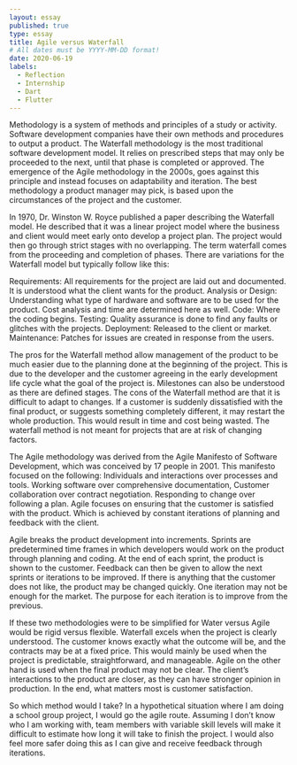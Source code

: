 ```yaml
---
layout: essay
published: true
type: essay
title: Agile versus Waterfall
# All dates must be YYYY-MM-DD format!
date: 2020-06-19
labels:
  - Reflection
  - Internship
  - Dart
  - Flutter
---
```

Methodology is a system of methods and principles of a study or activity. Software development companies have their own methods and procedures to output a product. The Waterfall methodology is the most traditional software development model. It relies on prescribed steps that may only be proceeded to the next, until that phase is completed or approved. The emergence of the Agile methodology in the 2000s, goes against this principle and instead focuses on adaptability and iteration. The best methodology a product manager may pick, is based upon the circumstances of the project and the customer.
<br>  
  
In 1970, Dr. Winston W. Royce published a paper describing the Waterfall model. He described that it was a linear project model where the business and client would meet early onto develop a project plan. The project would then go through strict stages with no overlapping. The term waterfall comes from the proceeding and completion of phases. There are variations for the Waterfall model but typically follow like this:
<br>

Requirements: All requirements for the project are laid out and documented. It is understood what the client wants for the product.
Analysis or Design: Understanding what type of hardware and software are to be used for the product. Cost analysis and time are determined here as well.
Code: Where the coding begins.
Testing: Quality assurance is done to find any faults or glitches with the projects.
Deployment: Released to the client or market.
Maintenance: Patches for issues are created in response from the users.
<br>

The pros for the Waterfall method allow management of the product to be much easier due to the planning done at the beginning of the project. This is due to the developer and the customer agreeing in the early development life cycle what the goal of the project is. Milestones can also be understood as there are defined stages. The cons of the Waterfall method are that it is difficult to adapt to changes. If a customer is suddenly dissatisfied with the final product, or suggests something completely different, it may restart the whole production. This would result in time and cost being wasted. The waterfall method is not meant for projects that are at risk of changing factors.
<br>

The Agile methodology was derived from the Agile Manifesto of Software Development, which was conceived by 17 people in 2001. This manifesto focused on the following: Individuals and interactions over processes and tools. Working software over comprehensive documentation, Customer collaboration over contract negotiation. Responding to change over following a plan. Agile focuses on ensuring that the customer is satisfied with the product. Which is achieved by constant iterations of planning and feedback with the client.
<br>

Agile breaks the product development into increments. Sprints are predetermined time frames in which developers would work on the  product through planning and coding. At the end of each sprint, the product is shown to the customer. Feedback can then be given to allow the next sprints or iterations to be improved. If there is anything that the customer does not like, the product may be changed quickly. One iteration may not be enough for the market. The purpose for each iteration is to improve from the previous. 
<br>

If these two methodologies were to be simplified for Water versus Agile would be rigid versus flexible. Waterfall excels when the project is clearly understood. The customer knows exactly what the outcome will be, and the contracts may be at a fixed price. This would mainly be used when the project is predictable, straightforward, and manageable. Agile on the other hand is used when the final product may not be clear. The client’s interactions to the product are closer, as they can have stronger opinion in production. In the end, what matters most is customer satisfaction. 
<br>

So which method would I take? In a hypothetical situation where I am doing a school group project, I would go the agile route. Assuming I don’t know who I am working with, team members with variable skill levels will make it difficult to estimate how long it will take to finish the project. I would also feel more safer doing this as I can give and receive feedback through iterations. 


<!---[a relative link](https://samuelcy.github.io/essays/2020-07-03.html)
 -->

